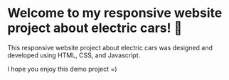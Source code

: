 # Welcome to my responsive website project about electric cars! 🚗
This responsive website project about electric cars was designed and developed using HTML, CSS, and Javascript.

I hope you enjoy this demo project =)
